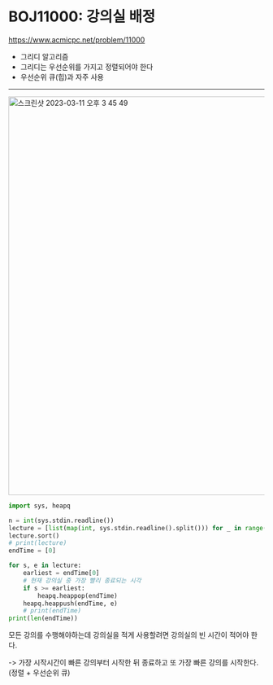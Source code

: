 # BOJ11000: 강의실 배정
<https://www.acmicpc.net/problem/11000>
+ 그리디 알고리즘
+ 그리디는 우선순위를 가지고 정렬되어야 한다
+ 우선순위 큐(힙)과 자주 사용
---
<img width="783" alt="스크린샷 2023-03-11 오후 3 45 49" src="https://user-images.githubusercontent.com/104095041/224469736-bf731594-7185-42b4-9dba-3e93115f554d.png">

```python
import sys, heapq

n = int(sys.stdin.readline())
lecture = [list(map(int, sys.stdin.readline().split())) for _ in range(n)]
lecture.sort()
# print(lecture)
endTime = [0]

for s, e in lecture:
    earliest = endTime[0]
    # 현재 강의실 중 가장 빨리 종료되는 시각
    if s >= earliest:
        heapq.heappop(endTime)
    heapq.heappush(endTime, e)
    # print(endTime)
print(len(endTime))
```

모든 강의를 수행해야하는데 강의실을 적게 사용할려면 강의실의 빈 시간이 적어야 한다.

-> 가장 시작시간이 빠른 강의부터 시작한 뒤 종료하고 또 가장 빠른 강의를 시작한다.(정렬 + 우선순위 큐)

